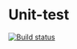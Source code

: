 # Unit-test


[![Build status](https://ci.appveyor.com/api/projects/status/poyemw1lbeuxc8lv?svg=true)](https://ci.appveyor.com/project/Gortenzia/unit-test)
